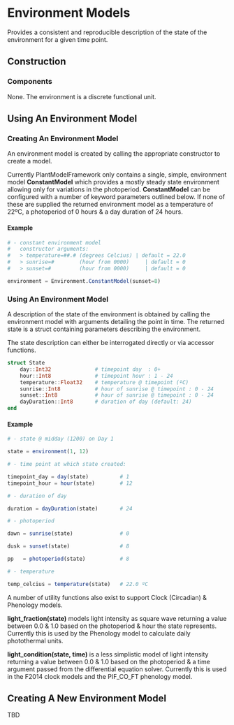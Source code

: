 # Environment Models
Provides a consistent and reproducible description of the state of the environment for a given time point. 

## Construction

### Components

None. The environment is a discrete functional unit. 

## Using An Environment Model

### Creating An Environment Model
An environment model is created by calling the appropriate constructor to create a model. 

Currently PlantModelFramework only contains a single, simple, environment model __ConstantModel__ which provides a mostly steady state environment allowing only for variations in the photoperiod. __ConstantModel__ can be configured with a number of keyword parameters outlined below. If none of these are supplied the returned environment model as a temperature of 22ºC, a photoperiod of 0 hours & a day duration of 24 hours.

#### Example

```julia
# - constant environment model
#   constructor arguments:
#   > temperature=##.# (degrees Celcius) | default = 22.0
#   > sunrise=#        (hour from 0000)     | default = 0
#   > sunset=#         (hour from 0000)     | default = 0         

environment = Environment.ConstantModel(sunset=8)

```

### Using An Environment Model

A description of the state of the environment is obtained by calling the environment model with arguments detailing the point in time. The returned state is a struct containing parameters describing the environment.

The state description can either be interrogated directly or via accessor functions.

```julia
struct State
    day::Int32              # timepoint day  : 0+
    hour::Int8              # timepoint hour : 1 - 24
    temperature::Float32    # temperature @ timepoint (ºC)
    sunrise::Int8           # hour of sunrise @ timepoint : 0 - 24
    sunset::Int8            # hour of sunrise @ timepoint : 0 - 24
    dayDuration::Int8       # duration of day (default: 24)
end
```

#### Example

```julia
# - state @ midday (1200) on Day 1

state = environment(1, 12)

# - time point at which state created:

timepoint_day = day(state)          # 1
timepoint_hour = hour(state)        # 12

# - duration of day

duration = dayDuration(state)       # 24

# - photoperiod

dawn = sunrise(state)               # 0

dusk = sunset(state)                # 8

pp   = photoperiod(state)           # 8

# - temperature

temp_celcius = temperature(state)   # 22.0 ºC
```

A number of utility functions also exist to support Clock (Circadian) & Phenology models. 

__light_fraction(state)__ models light intensity as square wave returning a value between 0.0 & 1.0 based on the photoperiod & hour the state represents. Currently this is used by the Phenology model to calculate daily photothermal units.

__light_condition(state, time)__ is a less simplistic model of light intensity returning a value between 0.0 & 1.0 based on the photoperiod & a time argument passed from the differential equation solver. Currently this is used in the F2014 clock models and the PIF_CO_FT phenology model.

## Creating A New Environment Model

TBD
